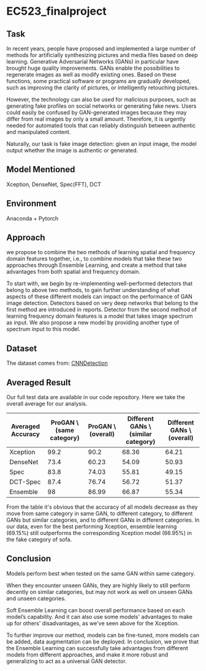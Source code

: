 # EC523_finalproject
 
## Task
In recent years, people have proposed and implemented a large number of methods for artificially synthesizing pictures and media files based on deep learning. Generative Adversarial Networks (GANs) in particular have brought huge quality improvements. GANs enable the possibilities to regenerate images as well as modify existing ones. Based on these functions, some practical software or programs are gradually developed, such as improving the clarity of pictures, or intelligently retouching pictures.

However, the technology can also be used for malicious purposes, such as generating fake profiles on social networks or generating fake news. Users could easily be confused by GAN-generated images because they may differ from real images by only a small amount. Therefore, it is urgently needed for automated tools that can reliably distinguish between authentic and manipulated content.

Naturally, our task is fake image detection: given an input image, the model output whether the image is authentic or generated.

## Model Mentioned
Xception, DenseNet, Spec(FFT), DCT

## Environment
Anaconda + Pytorch

## Approach
we propose to combine the two methods of learning spatial and frequency domain features together, i.e., to combine models that take these two approaches through Ensemble Learning, and create a method that take advantages from both spatial and frequency domain.

To start with, we begin by re-implementing well-performed detectors that belong to above two methods, to gain further understanding of what aspects of these different models can impact on the performance of GAN image detection. Detectors based on very deep networks that belong to the first method are introduced in reports. Detector from the second method of learning frequency domain features is a model that takes image spectrum as input. We also propose a new model by providing another type of spectrum input to this model.

## Dataset
The dataset comes from: [CNNDetection](https://github.com/peterwang512/CNNDetection)

## Averaged Result
Our full test data are available in our code repository. Here we take the overall average for our analysis.

| Averaged Accuracy | ProGAN \\(same category) | ProGAN \\(overall) | Different GANs \\(similar category) | Different GANs \\(overall) |
| ---- | ---- | ---- | ---- | ---- |
| Xception | 99.2 | 90.2 | 68.36 | 64.21 | 
| DenseNet | 73.4 | 60.23 | 54.09 | 50.93 |
| Spec | 83.8 | 74.03 | 55.81 | 49.15 |
| DCT-Spec | 87.4 | 76.74 | 56.72 | 51.37 |
| Ensemble | 98 | 86.99 | 66.87 | 55.34 |

From the table it's obvious that the accuracy of all models decrease as they move from same category in same GAN, to different category, to different GANs but similar categories, and to different GANs in different categories. In our data, even for the best performing Xception, ensemble learning (69.15%) still outperforms the corresponding Xception model (66.95%) in the fake category of sofa.

## Conclusion
Models perform best when tested on the same GAN within same category.

When they encounter unseen GANs, they are highly likely to still perform decently on similar categories, but may not work as well on unseen GANs and unseen categories.

Soft Ensemble Learning can boost overall performance based on each model’s capability. And it can also use some models' advantages to make up for others' disadvantages, as we've seen above for the Xception.

To further improve our method, models can be fine-tuned, more models can be added, data augmentation can be deployed. In conclusion, we prove that the Ensemble Learning can successfully take advantages from different models from different approaches, and make it more robust and generalizing to act as a universal GAN detector.
